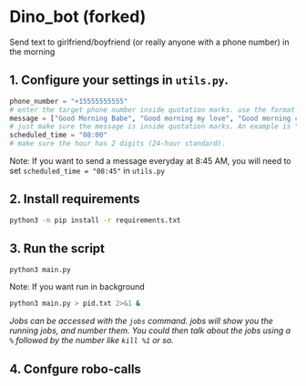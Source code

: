 # Dino_bot (forked)
Send text to girlfriend/boyfriend (or really anyone with a phone number) in the morning

## 1. Configure your settings in `utils.py`.
```py
phone_number = "+15555555555"
# enter the target phone number inside quotation marks. use the format "+15555555555"
message = ["Good Morning Babe", "Good morning my love", "Good morning cutie 😊"]
# just make sure the message is inside quotation marks. An example is "Did you sleep well?"
scheduled_time = "08:00"
# make sure the hour has 2 digits (24-hour standard).
```

Note: If you want to send a message everyday at 8:45 AM, you will need to set `scheduled_time = "08:45"` in `utils.py`

## 2. Install requirements
```bash
python3 -m pip install -r requirements.txt
```

## 3. Run the script
```bash
python3 main.py
```
Note: If you want run in background

```bash
python3 main.py > pid.txt 2>&1 & 
```
*Jobs can be accessed with the `jobs` command. jobs will show you the running jobs, and number them. You could then talk about the jobs using a `%` followed by the number like `kill %1` or so.*

## 4. Confgure robo-calls 
